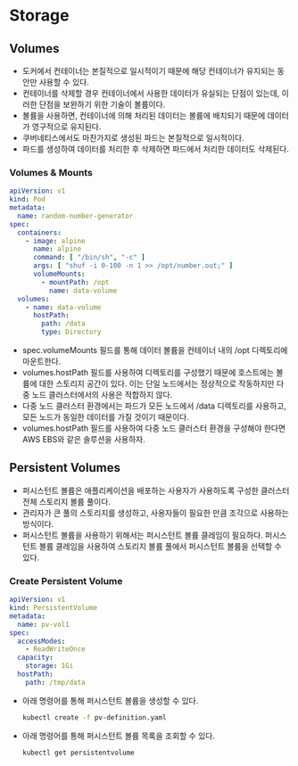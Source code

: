 # Storage

## Volumes

- 도커에서 컨테이너는 본질적으로 일시적이기 때문에 해당 컨테이너가 유지되는 동안만 사용할 수 있다.
- 컨테이너를 삭제할 경우 컨테이너에서 사용한 데이터가 유실되는 단점이 있는데, 이러한 단점을 보완하기 위한 기술이 볼륨이다.
- 볼륨을 사용하면, 컨테이너에 의해 처리된 데이터는 볼륨에 배치되기 때문에 데이터가 영구적으로 유지된다.
- 쿠버네티스에서도 마찬가지로 생성된 파드는 본질적으로 일시적이다.
- 파드를 생성하여 데이터를 처리한 후 삭제하면 파드에서 처리한 데이터도 삭제된다.

### Volumes & Mounts

```yaml
apiVersion: v1
kind: Pod
metadata:
  name: random-number-generator
spec:
  containers:
    - image: alpine
      name: alpine
      command: [ "/bin/sh", "-c" ]
      args: [ "shuf -i 0-100 -n 1 >> /opt/number.out;" ]
      volumeMounts:
        - mountPath: /opt
          name: data-volume
  volumes:
    - name: data-volume
      hostPath:
        path: /data
        type: Directory
```

- spec.volumeMounts 필드를 통해 데이터 볼륨을 컨테이너 내의 /opt 디렉토리에 마운트한다.
- volumes.hostPath 필드를 사용하여 디렉토리를 구성했기 때문에 호스트에는 볼륨에 대한 스토리지 공간이 있다. 이는 단일 노드에서는 정상적으로 작동하지만 다중 노드 클러스터에서의 사용은 적합하지 않다.
- 다중 노드 클러스터 환경에서는 파드가 모든 노드에서 /data 디렉토리를 사용하고, 모든 노드가 동일한 데이터를 가질 것이기 때문이다.
- volumes.hostPath 필드를 사용하여 다중 노드 클러스터 환경을 구성해야 한다면 AWS EBS와 같은 솔루션을 사용하자.

## Persistent Volumes

- 퍼시스턴트 볼륨은 애플리케이션을 배포하는 사용자가 사용하도록 구성한 클러스터 전체 스토리지 볼륨 풀이다.
- 관리자가 큰 풀의 스토리지를 생성하고, 사용자들이 필요한 만큼 조각으로 사용하는 방식이다.
- 퍼시스턴트 볼륨을 사용하기 위해서는 퍼시스턴트 볼륨 클레임이 필요하다. 퍼시스턴트 볼륨 클레임을 사용하여 스토리지 볼륨 풀에서 퍼시스턴트 볼륨을 선택할 수 있다.

### Create Persistent Volume

```yaml
apiVersion: v1
kind: PersistentVolume
metadata:
  name: pv-vol1
spec:
  accessModes:
    - ReadWriteOnce
  capacity:
    storage: 1Gi
  hostPath:
    path: /tmp/data
```

- 아래 명령어를 통해 퍼시스턴트 볼륨을 생성할 수 있다.
  ```bash
  kubectl create -f pv-definition.yaml
  ```
- 아래 명령어를 통해 퍼시스턴트 볼륨 목록을 조회할 수 있다.
  ```bash
  kubectl get persistentvolume
  ```
